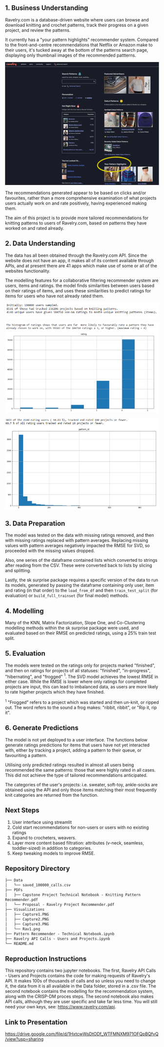 ## 1. Business Understanding
Ravelry.com is a database-driven website where users can browse and download knitting and crochet patterns, track their progress on a given project, and review the patterns. 

It currently has a "your pattern highlights" recommender system. Compared to the front-and-centre recommendations that Netflix or Amazon make to their users, it's tucked away at the bottom of the patterns search page, displaying only thumbnail images of the recommended pattterns. 

![alt text](https://github.com/clareadunne/PatternRecommender/blob/main/Vizualisations/Rav1.png)

The recommendations generated appear to be based on clicks and/or favourites, rather than a more comprehensive examination of what projects users actually work on and rate positively, having experienced making them. 

The aim of this project is to provide more tailored recommendations for knitting patterns to users of Ravelry.com, based on patterns they have worked on and rated already. 
## 2. Data Understanding
The data has all been obtained through the Ravelry.com API. Since the website does not have an app, it makes all of its content available through APIs, and at present there are 41 apps which make use of some or all of the websites functionality.

The modelling features for a collaborative filtering recommender system are users, items and ratings. the model finds similarities between users based on their ratings of items, and uses these similarities to predict ratings for items for users who have not already rated them.

![alt text](https://github.com/clareadunne/PatternRecommender/blob/main/Vizualisations/Capture1.PNG)

![alt text](https://github.com/clareadunne/PatternRecommender/blob/main/Vizualisations/Capture2.PNG)

![alt text](https://github.com/clareadunne/PatternRecommender/blob/main/Vizualisations/Capture3.PNG)

## 3. Data Preparation
The model was tested on the data with missing ratings removed, and then with missing ratings replaced with pattern averages. Replacing missing values with pattern averages negatively impacted the RMSE for SVD, so proceeded with the missing values dropped. 

Also, one series of the dataframe contained lists which converted to strings after reading from the CSV. These were converted back to lists by slicing and splitting. 

Lastly, the sk surprise package requires a specific version of the data to run its models, generated by passing the dataframe containing only user, item and rating (in that order) to the <code>load_from_df</code> and then <code>train_test_split</code> (for evaluation) or <code>build_full_trainset</code> (for final model) methods. 
## 4. Modelling
Many of the KNN, Matrix Factorization, Slope One, and Co-Clustering modelling methods within the sk surprise package were used, and evaluated based on their RMSE on predicted ratings, using a 25% train test split. 
## 5. Evaluation
The models were tested on the ratings only for projects marked "finished", and then on ratings for projects of all statuses: "finished", "in-progress", "hibernating", and "frogged" $^{1}$. The SVD model achieves the lowest RMSE in either case. While the RMSE is lower where only ratings for completed projects are input, this can lead to imbalanced data, as users are more likely to rate higeher projects which they have finished. 

$^{1}$ "Frogged" refers to a project which was started and then un-knit, or ripped out. The word refers to the sound a frog makes: "ribbit, ribbit", or "Rip it, rip it".
## 6. Generate Predictions
The model is not yet deployed to a user interface. The functions below generate ratings predictions for items that users have not yet interacted with, either by tracking a project, adding a pattern to their queue, or favouriting a pattern. 

Utilising only predicted ratings resulted in almost all users being recommended the same patterns: those that were highly rated in all cases. This did not achieve the type of tailored recommendations anticipated. 

The categories of the user's projects: i.e. sweater, soft-toy, ankle-socks are obtained using the API and only those items matching their most frequently knit categories are returned from the function. 
## Next Steps
1. User interface using streamlit
2. Cold start recommendations for non-users or users with no existing ratings
3. Expand to crocheters, weavers.
4. Layer more content based filtration: attributes (v-neck, seamless, toddler-sized) in addition to categories. 
5. Keep tweaking models to improve RMSE. 

## Repository Directory
```
├── Data
│   └── saved_100000_calls.csv
├── PDFs
│   ├── Capstone Project Technical Notebook - Knitting Pattern Recommender.pdf
│   └── Proposal - Ravelry Project Recommender.pdf
├── Visualizations
│   ├── Capture1.PNG
│   ├── Capture2.PNG
│   ├── Capture3.PNG
│   └── Rav1.png
├── Pattern Recommender - Technical Notebook.ipynb
├── Ravelry API Calls - Users and Projects.ipynb
└── README.md
```
## Reproduction Instructions
This repository contains two jupyter notebooks. The first, Ravelry API Calls - Users and Projects contains the code for making requests of Ravelry's API. It makes 100s of thousands of calls and so unless you need to change it, the data from it is all available in the Data folder, stored in a .csv file. 
The second notebook contains the modelling for the recommendation system, along with the CRISP-DM proces steps. 
The second notebook also makes API calls, although they are user specific and take far less time. You will still need your own keys, see: https://www.ravelry.com/api.

## Link to Presentation
https://drive.google.com/file/d/1HxtcwWsDtODf_WTFMNXM971OFQpBQfvQ/view?usp=sharing
